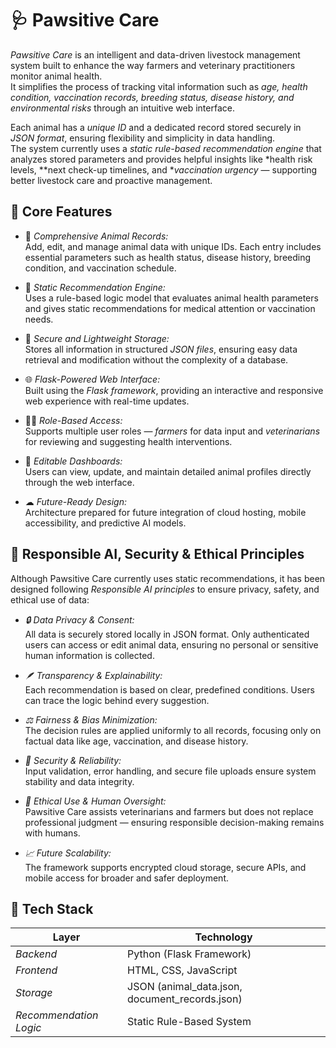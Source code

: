 # 🩺 Pawsitive Care

*Pawsitive Care* is an intelligent and data-driven livestock management system built to enhance the way farmers and veterinary practitioners monitor animal health.  
It simplifies the process of tracking vital information such as *age, health condition, vaccination records, breeding status, disease history, and environmental risks* through an intuitive web interface.  

Each animal has a *unique ID* and a dedicated record stored securely in *JSON format*, ensuring flexibility and simplicity in data handling.  
The system currently uses a *static rule-based recommendation engine* that analyzes stored parameters and provides helpful insights like *health risk levels, **next check-up timelines, and **vaccination urgency* — supporting better livestock care and proactive management.



## 🚀 Core Features

- 🐄 *Comprehensive Animal Records:*  
  Add, edit, and manage animal data with unique IDs. Each entry includes essential parameters such as health status, disease history, breeding condition, and vaccination schedule.

- 🧮 *Static Recommendation Engine:*  
  Uses a rule-based logic model that evaluates animal health parameters and gives static recommendations for medical attention or vaccination needs.

- 🔐 *Secure and Lightweight Storage:*  
  Stores all information in structured *JSON files*, ensuring easy data retrieval and modification without the complexity of a database.

- 🌐 *Flask-Powered Web Interface:*  
  Built using the *Flask framework*, providing an interactive and responsive web experience with real-time updates.

- 👩‍⚕ *Role-Based Access:*  
  Supports multiple user roles — *farmers* for data input and *veterinarians* for reviewing and suggesting health interventions.

- 🧾 *Editable Dashboards:*  
  Users can view, update, and maintain detailed animal profiles directly through the web interface.

- ☁ *Future-Ready Design:*  
  Architecture prepared for future integration of cloud hosting, mobile accessibility, and predictive AI models.



## 🧠 Responsible AI, Security & Ethical Principles

Although Pawsitive Care currently uses static recommendations, it has been designed following *Responsible AI principles* to ensure privacy, safety, and ethical use of data:

- *🔒 Data Privacy & Consent:*  
  All data is securely stored locally in JSON format. Only authenticated users can access or edit animal data, ensuring no personal or sensitive human information is collected.

- *🪶 Transparency & Explainability:*  
  Each recommendation is based on clear, predefined conditions. Users can trace the logic behind every suggestion.

- *⚖ Fairness & Bias Minimization:*  
  The decision rules are applied uniformly to all records, focusing only on factual data like age, vaccination, and disease history.

- *🧩 Security & Reliability:*  
  Input validation, error handling, and secure file uploads ensure system stability and data integrity.

- *🤝 Ethical Use & Human Oversight:*  
  Pawsitive Care assists veterinarians and farmers but does not replace professional judgment — ensuring responsible decision-making remains with humans.

- *📈 Future Scalability:*  
  The framework supports encrypted cloud storage, secure APIs, and mobile access for broader and safer deployment.



## 🧩 Tech Stack

| Layer | Technology |
|--------|-------------|
| *Backend* | Python (Flask Framework) |
| *Frontend* | HTML, CSS, JavaScript |
| *Storage* | JSON (animal_data.json, document_records.json) |
| *Recommendation Logic* | Static Rule-Based System |


